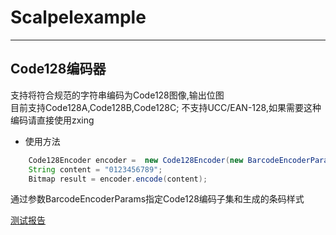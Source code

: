 # Scalpelexample
---
## Code128编码器  
支持将符合规范的字符串编码为Code128图像,输出位图  
目前支持Code128A,Code128B,Code128C; 不支持UCC/EAN-128,如果需要这种编码请直接使用zxing  

* 使用方法  

```java
    Code128Encoder encoder =  new Code128Encoder(new BarcodeEncoderParams());
    String content = "0123456789";
    Bitmap result = encoder.encode(content);
```
通过参数BarcodeEncoderParams指定Code128编码子集和生成的条码样式  


[测试报告](./docs/md/test.md)
